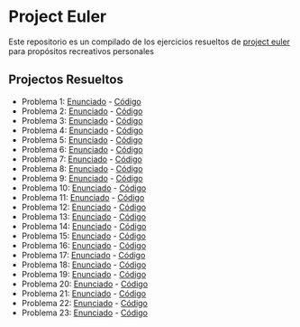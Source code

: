 # Project Euler

Este repositorio es un compilado de los ejercicios resueltos de [project euler](https://projecteuler.net/) para propósitos recreativos personales

## Projectos Resueltos

* Problema 1: [Enunciado](https://projecteuler.net/problem=1) - [Código](https://github.com/MatiasPineda/projecteuler/blob/master/problems/problem1.py)
* Problema 2: [Enunciado](https://projecteuler.net/problem=2) - [Código](https://github.com/MatiasPineda/projecteuler/blob/master/problems/problem2.py)
* Problema 3: [Enunciado](https://projecteuler.net/problem=3) - [Código](https://github.com/MatiasPineda/projecteuler/blob/master/problems/problem3.py)
* Problema 4: [Enunciado](https://projecteuler.net/problem=4) - [Código](https://github.com/MatiasPineda/projecteuler/blob/master/problems/problem4.py)
* Problema 5: [Enunciado](https://projecteuler.net/problem=5) - [Código](https://github.com/MatiasPineda/projecteuler/blob/master/problems/problem5.py)
* Problema 6: [Enunciado](https://projecteuler.net/problem=6) - [Código](https://github.com/MatiasPineda/projecteuler/blob/master/problems/problem6.py)
* Problema 7: [Enunciado](https://projecteuler.net/problem=7) - [Código](https://github.com/MatiasPineda/projecteuler/blob/master/problems/problem7.py)
* Problema 8: [Enunciado](https://projecteuler.net/problem=8) - [Código](https://github.com/MatiasPineda/projecteuler/blob/master/problems/problem8.py)
* Problema 9: [Enunciado](https://projecteuler.net/problem=9) - [Código](https://github.com/MatiasPineda/projecteuler/blob/master/problems/problem9.py)
* Problema 10: [Enunciado](https://projecteuler.net/problem=10) - [Código](https://github.com/MatiasPineda/projecteuler/blob/master/problems/problem10.py)
* Problema 11: [Enunciado](https://projecteuler.net/problem=11) - [Código](https://github.com/MatiasPineda/projecteuler/blob/master/problems/problem11.py)
* Problema 12: [Enunciado](https://projecteuler.net/problem=12) - [Código](https://github.com/MatiasPineda/projecteuler/blob/master/problems/problem12.py)
* Problema 13: [Enunciado](https://projecteuler.net/problem=13) - [Código](https://github.com/MatiasPineda/projecteuler/blob/master/problems/problem13.py)
* Problema 14: [Enunciado](https://projecteuler.net/problem=14) - [Código](https://github.com/MatiasPineda/projecteuler/blob/master/problems/problem14.py)
* Problema 15: [Enunciado](https://projecteuler.net/problem=15) - [Código](https://github.com/MatiasPineda/projecteuler/blob/master/problems/problem15.py)
* Problema 16: [Enunciado](https://projecteuler.net/problem=16) - [Código](https://github.com/MatiasPineda/projecteuler/blob/master/problems/problem16.py)
* Problema 17: [Enunciado](https://projecteuler.net/problem=17) - [Código](https://github.com/MatiasPineda/projecteuler/blob/master/problems/problem17.py)
* Problema 18: [Enunciado](https://projecteuler.net/problem=18) - [Código](https://github.com/MatiasPineda/projecteuler/blob/master/problems/problem18.py)
* Problema 19: [Enunciado](https://projecteuler.net/problem=19) - [Código](https://github.com/MatiasPineda/projecteuler/blob/master/problems/problem19.py)
* Problema 20: [Enunciado](https://projecteuler.net/problem=20) - [Código](https://github.com/MatiasPineda/projecteuler/blob/master/problems/problem20.py)
* Problema 21: [Enunciado](https://projecteuler.net/problem=21) - [Código](https://github.com/MatiasPineda/projecteuler/blob/master/problems/problem21.py)
* Problema 22: [Enunciado](https://projecteuler.net/problem=22) - [Código](https://github.com/MatiasPineda/projecteuler/blob/master/problems/problem22.py)
* Problema 23: [Enunciado](https://projecteuler.net/problem=23) - [Código](https://github.com/MatiasPineda/projecteuler/blob/master/problems/problem23.py)
